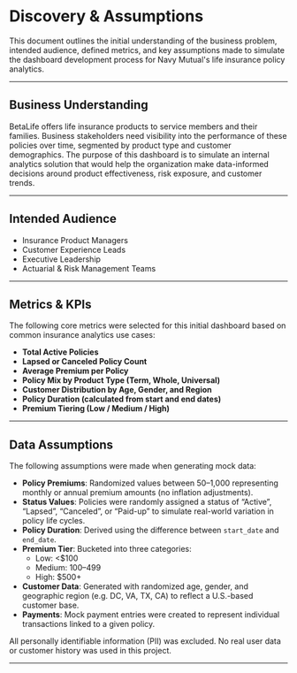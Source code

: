 # Discovery & Assumptions

This document outlines the initial understanding of the business problem, intended audience, defined metrics, and key assumptions made to simulate the dashboard development process for Navy Mutual's life insurance policy analytics.

---

## Business Understanding

BetaLife offers life insurance products to service members and their families. Business stakeholders need visibility into the performance of these policies over time, segmented by product type and customer demographics. The purpose of this dashboard is to simulate an internal analytics solution that would help the organization make data-informed decisions around product effectiveness, risk exposure, and customer trends.

---

## Intended Audience

- Insurance Product Managers
- Customer Experience Leads
- Executive Leadership
- Actuarial & Risk Management Teams

---

## Metrics & KPIs

The following core metrics were selected for this initial dashboard based on common insurance analytics use cases:

- **Total Active Policies**
- **Lapsed or Canceled Policy Count**
- **Average Premium per Policy**
- **Policy Mix by Product Type (Term, Whole, Universal)**
- **Customer Distribution by Age, Gender, and Region**
- **Policy Duration (calculated from start and end dates)**
- **Premium Tiering (Low / Medium / High)**

---

## Data Assumptions

The following assumptions were made when generating mock data:

- **Policy Premiums**: Randomized values between $50–$1,000 representing monthly or annual premium amounts (no inflation adjustments).
- **Status Values**: Policies were randomly assigned a status of “Active”, “Lapsed”, “Canceled”, or “Paid-up” to simulate real-world variation in policy life cycles.
- **Policy Duration**: Derived using the difference between `start_date` and `end_date`.
- **Premium Tier**: Bucketed into three categories:
  - Low: <$100
  - Medium: $100–$499
  - High: $500+
- **Customer Data**: Generated with randomized age, gender, and geographic region (e.g. DC, VA, TX, CA) to reflect a U.S.-based customer base.
- **Payments**: Mock payment entries were created to represent individual transactions linked to a given policy.

All personally identifiable information (PII) was excluded. No real user data or customer history was used in this project.

---



